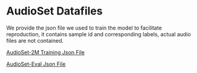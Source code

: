 # AudioSet Datafiles

We provide the json file we used to train the model to facilitate reproduction, it contains sample id and corresponding labels, actual audio files are not contained.

[AudioSet-2M Training Json File](https://www.dropbox.com/scl/fi/szjlerzblw17f8d2fykgt/whole_train_data.json?rlkey=dr3rdri1jaql0g9lgfpiyfihg&dl=1)

[AudioSet-Eval Json File](https://www.dropbox.com/scl/fi/cfu70jnxqgphi9d1nm89w/eval_data.json?rlkey=t7b44qk27iznrrtwl80hnz12q&dl=1)